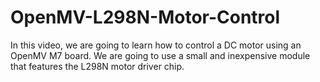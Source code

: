 # OpenMV-L298N-Motor-Control
In this video, we are going to learn how to control a DC motor using an OpenMV M7 board. We are going to use a small and inexpensive module that features the L298N motor driver chip.

